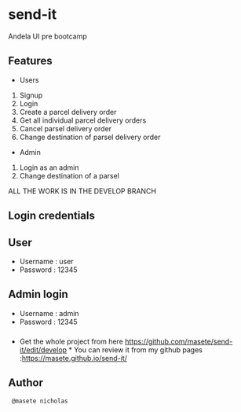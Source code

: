 # send-it
Andela UI pre bootcamp

## Features

* Users
1. Signup
2. Login
3. Create a parcel delivery order
4. Get all individual parcel delivery orders
5. Cancel parsel delivery order
6. Change destination of parsel delivery order


* Admin 
1. Login as an admin
2. Change destination of a parsel


ALL THE WORK IS IN THE DEVELOP BRANCH
## Login credentials
## User
* Username : user
* Password   : 12345

## Admin login
* Username : admin 
* Password : 12345

###

* Get the whole project from here https://github.com/masete/send-it/edit/develop
                                                                                                                             *   You can review it from my github pages :https://masete.github.io/send-it/
## Author
     
     @masete nicholas
